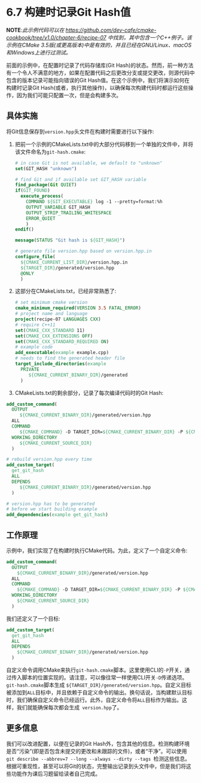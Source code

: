 # 6.7 构建时记录Git Hash值

**NOTE**:*此示例代码可以在 https://github.com/dev-cafe/cmake-cookbook/tree/v1.0/chapter-6/recipe-07 中找到，其中包含一个C++例子。该示例在CMake 3.5版(或更高版本)中是有效的，并且已经在GNU/Linux、macOS和Windows上进行过测试。*

前面的示例中，在配置时记录了代码存储库(Git Hash)的状态。然而，前一种方法有一个令人不满意的地方，如果在配置代码之后更改分支或提交更改，则源代码中包含的版本记录可能指向错误的Git Hash值。在这个示例中，我们将演示如何在构建时记录Git Hash(或者，执行其他操作)，以确保每次构建代码时都运行这些操作，因为我们可能只配置一次，但是会构建多次。

## 具体实施

将Git信息保存到`version.hpp`头文件在构建时需要进行以下操作:

1. 把前一个示例的CMakeLists.txt中的大部分代码移到一个单独的文件中，并将该文件命名为`git-hash.cmake`:

   ```cmake
   # in case Git is not available, we default to "unknown"
   set(GIT_HASH "unknown")
   
   # find Git and if available set GIT_HASH variable
   find_package(Git QUIET)
   if(GIT_FOUND)
     execute_process(
       COMMAND ${GIT_EXECUTABLE} log -1 --pretty=format:%h
       OUTPUT_VARIABLE GIT_HASH
       OUTPUT_STRIP_TRAILING_WHITESPACE
       ERROR_QUIET
       )
   endif()
   
   message(STATUS "Git hash is ${GIT_HASH}")
   
   # generate file version.hpp based on version.hpp.in
   configure_file(
     ${CMAKE_CURRENT_LIST_DIR}/version.hpp.in
     ${TARGET_DIR}/generated/version.hpp
     @ONLY
     )
   ```

2. 这部分在CMakeLists.txt，已经非常熟悉了:

   ```cmake
   # set minimum cmake version
   cmake_minimum_required(VERSION 3.5 FATAL_ERROR)
   # project name and language
   project(recipe-07 LANGUAGES CXX)
   # require C++11
   set(CMAKE_CXX_STANDARD 11)
   set(CMAKE_CXX_EXTENSIONS OFF)
   set(CMAKE_CXX_STANDARD_REQUIRED ON)
   # example code
   add_executable(example example.cpp)
   # needs to find the generated header file
   target_include_directories(example
     PRIVATE
     	${CMAKE_CURRENT_BINARY_DIR}/generated
     )
   ```

3.  CMakeLists.txt的剩余部分，记录了每次编译代码时的Git Hash:

   ```cmake
   add_custom_command(
     OUTPUT
     	${CMAKE_CURRENT_BINARY_DIR}/generated/version.hpp
     ALL
     COMMAND
     	${CMAKE_COMMAND} -D TARGET_DIR=${CMAKE_CURRENT_BINARY_DIR} -P ${CMAKE_CURRENT_SOURCE_DIR}/git-hash.cmake
     WORKING_DIRECTORY
     	${CMAKE_CURRENT_SOURCE_DIR}
     )
   
   # rebuild version.hpp every time
   add_custom_target(
     get_git_hash
     ALL
     DEPENDS
     	${CMAKE_CURRENT_BINARY_DIR}/generated/version.hpp
     )
   
   # version.hpp has to be generated
   # before we start building example
   add_dependencies(example get_git_hash)
   ```

## 工作原理

示例中，我们实现了在构建时执行CMake代码。为此，定义了一个自定义命令:

```cmake
add_custom_command(
  OUTPUT
  	${CMAKE_CURRENT_BINARY_DIR}/generated/version.hpp
  ALL
  COMMAND
  	${CMAKE_COMMAND} -D TARGET_DIR=${CMAKE_CURRENT_BINARY_DIR} -P ${CMAKE_CURRENT_SOURCE_DIR}/git-hash.cmake
  WORKING_DIRECTORY
  	${CMAKE_CURRENT_SOURCE_DIR}
  )
```

我们还定义了一个目标:

```cmake
add_custom_target(
  get_git_hash
  ALL
  DEPENDS
  	${CMAKE_CURRENT_BINARY_DIR}/generated/version.hpp
  )
```

自定义命令调用CMake来执行`git-hash.cmake`脚本。这里使用CLI的`-P`开关，通过传入脚本的位置实现的。请注意，可以像往常一样使用CLI开关`-D`传递选项。`git-hash.cmake`脚本生成
` ${TARGET_DIR}/generated/version.hpp `。自定义目标被添加到`ALL`目标中，并且依赖于自定义命令的输出。换句话说，当构建默认目标时，我们确保自定义命令已经运行。此外，自定义命令将`ALL`目标作为输出。这样，我们就能确保每次都会生成` version.hpp`了。

## 更多信息

我们可以改进配置，以便在记录的Git Hash外，包含其他的信息。检测构建环境是否“污染”(即是否包含未提交的更改和未跟踪的文件)，或者“干净”。可以使用`git describe --abbrev=7 --long
--always --dirty --tags `检测这些信息。根据可重现性，甚至可以将Git的状态，完整输出记录到头文件中，但是我们将这些功能作为课后习题留给读者自己完成。